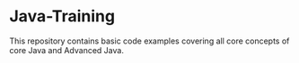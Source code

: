 # Java-Training
This repository contains basic code examples covering all core concepts of core Java and Advanced Java.
